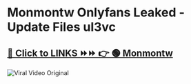 
 # Monmontw Onlyfans Leaked - Update Files ul3vc

## <h2><a href="https://clipsfans.com/Monmontw&ref=git">🔗 Click to LINKS ⏩⏩ 👉 🟢 Monmontw </a></h2>

<a href="https://clipsfans.com/Monmontw&ref=git" rel="nofollow" data-target="animated-image.originalLink"><img src="https://i.ibb.co.com/xMMVF88/686577567.gif" alt="Viral Video Original" style="max-width: 100%; display: inline-block;" data-target="animated-image.originalImage"></a>

